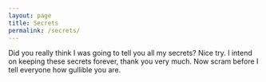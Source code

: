 ```yaml
---
layout: page
title: Secrets
permalink: /secrets/
---
```


Did you really think I was going to tell you all my secrets? Nice try. I intend on keeping these secrets forever, thank you very much. Now scram before I tell everyone how gullible you are.
